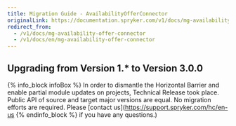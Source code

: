 ```yaml
---
title: Migration Guide - AvailabilityOfferConnector
originalLink: https://documentation.spryker.com/v1/docs/mg-availability-offer-connector
redirect_from:
  - /v1/docs/mg-availability-offer-connector
  - /v1/docs/en/mg-availability-offer-connector
---
```


## Upgrading from Version 1.* to Version 3.0.0
{% info_block infoBox %}
In order to dismantle the Horizontal Barrier and enable partial module updates on projects, Technical Release took place. Public API of source and target major versions are equal. No migration efforts are required. Please [contact us](https://support.spryker.com/hc/en-us
{% endinfo_block %} if you have any questions.)

